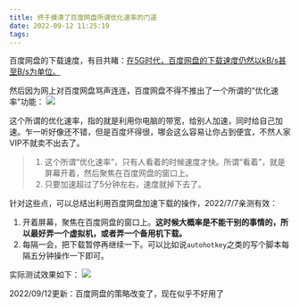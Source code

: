 ```yaml
---
title: 终于摸清了百度网盘所谓优化速率的门道
date: 2022-09-12 11:25:19
tags:
---
```


百度网盘的下载速度，有目共睹：[在5G时代，百度网盘的下载速度仍然以kB/s甚至B/s为单位。](https://www.bilibili.com/video/BV1f4411M7QC?t=173.5)

然后因为网上对百度网盘骂声连连，百度网盘不得不推出了一个所谓的“优化速率”功能：
![](优化速率.png)

这个所谓的优化速率，指的就是利用你电脑的带宽，给别人加速，同时给自己加速。乍一听好像还不错，但是百度坏得很，哪会这么容易让你占到便宜，不然人家VIP不就卖不出去了。

> 1. 这个所谓“优化速率”，只有人看着的时候速度才快。所谓“看着”，就是屏幕开着，然后聚焦在百度网盘的窗口上。
> 2. 只要加速超过了5分钟左右，速度就掉下去了。

针对这些点，可以总结出利用百度网盘加速下载的操作，2022/7/7亲测有效：

1. 开着屏幕，聚焦在百度网盘的窗口上。**这时候大概率是不能干别的事情的，所以最好弄一个虚拟机，或者弄一个备用机下载。**
2. 每隔一会，把下载暂停再继续一下。可以比如说`autohotkey`之类的写个脚本每隔五分钟操作一下即可。

实际测试效果如下：
![](百度网盘5.1mb.png)

2022/09/12更新：百度网盘的策略改变了，现在似乎不好用了